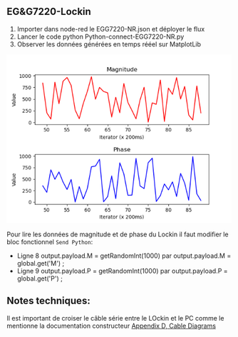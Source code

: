 ## EG&G7220-Lockin

1. Importer dans node-red le EGG7220-NR.json et déployer le flux
2. Lancer le code python Python-connect-EGG7220-NR.py
3. Observer les données générées en temps rééel sur MatplotLib

![Données générées](https://github.com/williams040315/MSC-Lab/blob/main/01-Banc-de-mesure-vrille/EG%26G7220-Lockin/Figure_1.png)

Pour lire les données de magnitude et de phase du Lockin il faut modifier le bloc fonctionnel `Send Python`:
* Ligne 8 output.payload.M = getRandomInt(1000) par output.payload.M = global.get('M') ; 
* Ligne 9 output.payload.P = getRandomInt(1000) par output.payload.P = global.get('P') ;

Notes techniques: 
-----------------------------------
Il est important de croiser le câble série entre le LOckin et le PC comme le mentionne la documentation constructeur [Appendix D, Cable Diagrams](https://github.com/williams040315/MSC-Lab/blob/main/01-Banc-de-mesure-vrille/Docs/manual-7220-EG%26G%5B35%5D.pdf)
